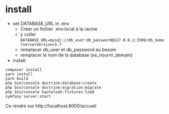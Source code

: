 # install
- set DATABASE_URL in .env
    - Créer un fichier .env.local à la racine
    - y coller `DATABASE_URL=mysql://db_user:db_password@127.0.0.1:3306/db_name?serverVersion=5.7`
    - remplacer db_user et db_password au besoin
    - remplacer le nom de la database (se_nourrir_demain)
- install:
```
composer install
yarn install
yarn build 
php bin/console doctrine:database:create
php bin/console doctrine:migration:migrate
php bin/console hautelook:fixtures:load
symfony server:start
```

Ce rendre sur http://localhost:8000/accueil
